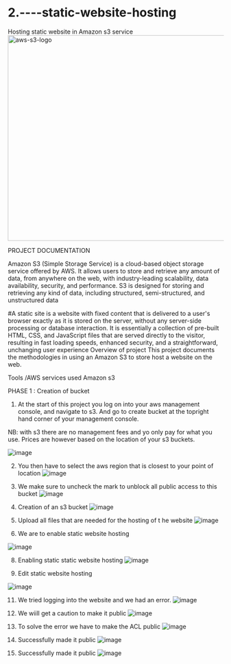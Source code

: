 # 2.----static-website-hosting
 Hosting static website in Amazon s3 service 
 <img width="640" height="480" alt="aws-s3-logo" src="https://github.com/user-attachments/assets/a1c46cf2-38ee-465f-aacc-b1473efded8d" />

PROJECT DOCUMENTATION

Amazon S3 (Simple Storage Service) is a cloud-based object storage service offered by AWS. It allows users to store and retrieve any amount of data, from anywhere on the web, with industry-leading scalability, data availability, security, and performance. S3 is designed for storing and retrieving any kind of data, including structured, semi-structured, and unstructured data

#A static site is a website with fixed content that is delivered to a user's browser exactly as it is stored on the server, without any server-side processing or database interaction. It is essentially a collection of pre-built HTML, CSS, and JavaScript files that are served directly to the visitor, resulting in fast loading speeds, enhanced security, and a straightforward, unchanging user experience
Overview of project
This project documents the methodologies in using an Amazon S3 to store host a website on the web.

Tools /AWS services used
Amazon s3

PHASE 1 : Creation of bucket

1.	At the start of this project you log on into your aws management console,  and navigate to s3. And go to create bucket at the topright hand corner of your management console.
 
NB: with s3 there are no management fees and yo only pay for what you use. Prices are however based on the location of your s3 buckets.

![image](https://github.com/user-attachments/assets/669e03b5-0503-430b-a0fb-6c3ac16b810e)



2.	You then have to select the aws region that is closest to your point of location
   ![image](https://github.com/user-attachments/assets/a45e409e-915e-4eef-a2a4-eb961722e7ba)

 
4.	We make sure to uncheck the mark to unblock all public access to this bucket
 ![image](https://github.com/user-attachments/assets/e8da2e79-7720-45cb-b41e-a57abc23d6fb)







5.	Creation of an s3 bucket
 ![image](https://github.com/user-attachments/assets/6342c8c7-3881-4133-829b-0c6d34d145ad)

6.	Upload all files that are needed for the hosting of t he website
![image](https://github.com/user-attachments/assets/bc7207b1-fa07-44f0-a3b0-a1531f2b7290)


 


7.	We are to enable static website hosting
 
![image](https://github.com/user-attachments/assets/bf597c12-27bd-4864-895e-370ccc7c1e2a)


8.	Enabling static static website hosting
 ![image](https://github.com/user-attachments/assets/8b7b199b-315b-4b9e-95e3-faf2ef29df31)


9.	Edit static website hosting
    
 ![image](https://github.com/user-attachments/assets/0d1228c9-01b6-4266-b259-52a3c5e114a6)


11.	We tried logging into the website and we had an error.
 ![image](https://github.com/user-attachments/assets/c6c067d6-6856-49f4-956c-2ef6450e1cc1)


12.	We wiill get a caution to make it public
 ![image](https://github.com/user-attachments/assets/d2c28758-bfc3-45c1-bb43-2f62877e8cb2)


13.	 To solve the error we have to make the ACL public
 ![image](https://github.com/user-attachments/assets/5654385a-7f2b-4ee2-9011-b52137f429c9)

14.	Successfully made it public
 ![image](https://github.com/user-attachments/assets/59ecf7ba-95e9-4d71-afba-c5153feec885)


15.	Successfully made it public
    ![image](https://github.com/user-attachments/assets/76382235-dec4-47ef-9660-5b95466dbe87)

 





